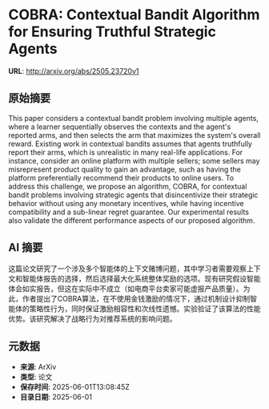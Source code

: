 # COBRA: Contextual Bandit Algorithm for Ensuring Truthful Strategic Agents

**URL**: http://arxiv.org/abs/2505.23720v1

## 原始摘要

This paper considers a contextual bandit problem involving multiple agents,
where a learner sequentially observes the contexts and the agent's reported
arms, and then selects the arm that maximizes the system's overall reward.
Existing work in contextual bandits assumes that agents truthfully report their
arms, which is unrealistic in many real-life applications. For instance,
consider an online platform with multiple sellers; some sellers may
misrepresent product quality to gain an advantage, such as having the platform
preferentially recommend their products to online users. To address this
challenge, we propose an algorithm, COBRA, for contextual bandit problems
involving strategic agents that disincentivize their strategic behavior without
using any monetary incentives, while having incentive compatibility and a
sub-linear regret guarantee. Our experimental results also validate the
different performance aspects of our proposed algorithm.


## AI 摘要

这篇论文研究了一个涉及多个智能体的上下文赌博问题，其中学习者需要观察上下文和智能体报告的选择，然后选择最大化系统整体奖励的选项。现有研究假设智能体会如实报告，但这在实际中不成立（如电商平台卖家可能虚报产品质量）。为此，作者提出了COBRA算法，在不使用金钱激励的情况下，通过机制设计抑制智能体的策略性行为，同时保证激励相容性和次线性遗憾。实验验证了该算法的性能优势。该研究解决了战略行为对推荐系统的影响问题。

## 元数据

- **来源**: ArXiv
- **类型**: 论文
- **保存时间**: 2025-06-01T13:08:45Z
- **目录日期**: 2025-06-01

